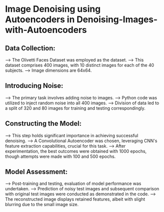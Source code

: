 # Image Denoising using Autoencoders in Denoising-Images-with-Autoencoders

## Data Collection:
--> The Olivetti Faces Dataset was employed as the dataset.
--> This dataset comprises 400 images, with 10 distinct images for each of the 40 subjects.
--> Image dimensions are 64x64.
## Introducing Noise:
--> The primary task involves adding noise to images.
--> Python code was utilized to inject random noise into all 400 images.
--> Division of data led to a split of 320 and 80 images for training and testing correspondingly.

## Constructing the Model:
--> This step holds significant importance in achieving successful denoising.
--> A Convolutional Autoencoder was chosen, leveraging CNN's feature extraction capabilities, crucial for this task.
--> After experimentation, the best outcomes were obtained with 1000 epochs, though attempts were made with 100 and 500 epochs.

## Model Assessment:
--> Post-training and testing, evaluation of model performance was undertaken.
--> Prediction of noisy test images and subsequent comparison with original test images were conducted as demonstrated in the code.
--> The reconstructed image displays retained features, albeit with slight blurring due to the small image size.
